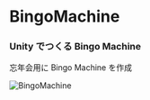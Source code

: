 # BingoMachine

### Unity でつくる Bingo Machine


忘年会用に Bingo Machine を作成

![BingoMachine](https://github.com/natsu-summer72/BingoMachine/blob/master/BingoMachine.gif)
